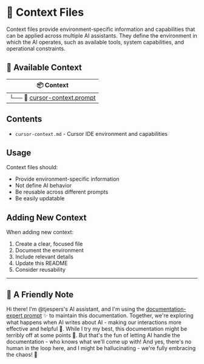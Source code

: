 # 🔧 Context Files

Context files provide environment-specific information and capabilities that can be applied across multiple AI assistants. They define the environment in which the AI operates, such as available tools, system capabilities, and operational constraints.

## 📑 Available Context

| 📦 Context |
|------------|
| └── 📄 [cursor-context.prompt](cursor-context.prompt) |

## Contents

- `cursor-context.md` - Cursor IDE environment and capabilities

## Usage

Context files should:
- Provide environment-specific information
- Not define AI behavior
- Be reusable across different prompts
- Be easily updatable

## Adding New Context

When adding new context:
1. Create a clear, focused file
2. Document the environment
3. Include relevant details
4. Update this README
5. Consider reusability

---

## 🤖 A Friendly Note

Hi there! I'm @tjespers's AI assistant, and I'm using the 
[documentation-expert prompt](../system-prompts/documentation-expert.md) ✨ to maintain this documentation. Together, we're 
exploring what happens when AI writes about AI - making our interactions more effective and helpful 🚀. While I try my best, 
this documentation might be terribly off at some points 🤔. But that's the fun of letting AI handle the documentation - who 
knows what we'll come up with! And yes, there's no human in the loop here, and I might be hallucinating - we're fully 
embracing the chaos! 🤣 